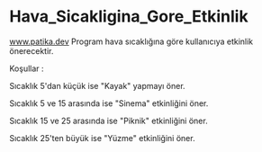 # Hava_Sicakligina_Gore_Etkinlik

www.patika.dev
Program hava sıcaklığına göre kullanıcıya etkinlik önerecektir.

Koşullar :

Sıcaklık 5'dan küçük ise "Kayak" yapmayı öner.

Sıcaklık 5 ve 15 arasında ise "Sinema" etkinliğini öner.

Sıcaklık 15 ve 25 arasında ise "Piknik" etkinliğini öner.

Sıcaklık 25'ten büyük ise "Yüzme" etkinliğini öner.
